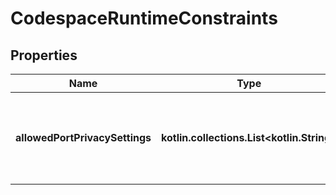 
# CodespaceRuntimeConstraints

## Properties
Name | Type | Description | Notes
------------ | ------------- | ------------- | -------------
**allowedPortPrivacySettings** | **kotlin.collections.List&lt;kotlin.String&gt;** | The privacy settings a user can select from when forwarding a port. |  [optional]



